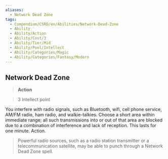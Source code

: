 ```yaml
---
aliases:
  - Network Dead Zone
tags:
  - Compendium/CSRD/en/Abilities/Network-Dead-Zone
  - Ability
  - Ability/Action
  - Ability/Cost/3
  - Ability/Tier/Mid
  - Ability/Pool/Intellect
  - Ability/Categories/Magic
  - Ability/Categories/Fantasy/Modern
---
```

  
    
## Network Dead Zone  
>**Action**    
>3 Intellect point  
  
You interfere with radio signals, such as Bluetooth, wifi, cell phone service, AM/FM radio, ham radio, and walkie-talkies. Choose a short area within immediate range; all such transmissions into or out of that area are blocked due to a combination of interference and lack of reception. This lasts for one minute. Action.   
  
>Powerful radio sources, such as a radio station transmitter or a telecommunication satellite, may be able to punch through a Network Dead Zone spell.  
  
  
  
  
  
  
